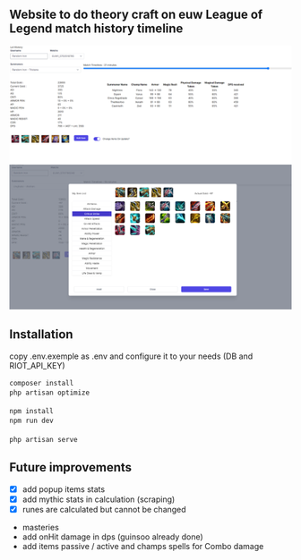 ## Website to do theory craft on euw League of Legend match history timeline

![img_6.png](img_6.png)
![img_5.png](img_5.png)
 

## Installation
copy .env.exemple as .env and configure it to your needs (DB and RIOT_API_KEY)
```bash
composer install
php artisan optimize

npm install
npm run dev

php artisan serve
```

## Future improvements
- [x] add popup items stats
- [x] add mythic stats in calculation (scraping)
- [x] runes are calculated but cannot be changed
- masteries
- add onHit damage in dps (guinsoo already done)
- add items passive / active  and champs spells for Combo damage 
